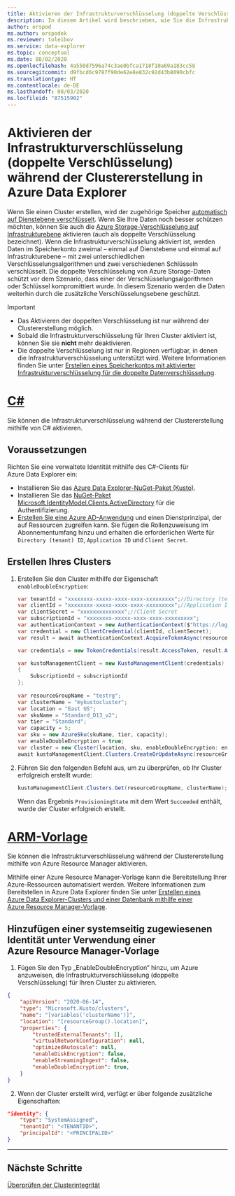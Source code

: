 ```yaml
---
title: Aktivieren der Infrastrukturverschlüsselung (doppelte Verschlüsselung) während der Clustererstellung in Azure Data Explorer
description: In diesem Artikel wird beschrieben, wie Sie die Infrastrukturverschlüsselung (doppelte Verschlüsselung) während der Clustererstellung in Azure Data Explorer aktivieren.
author: orspod
ms.author: orspodek
ms.reviewer: toleibov
ms.service: data-explorer
ms.topic: conceptual
ms.date: 08/02/2020
ms.openlocfilehash: 4a550d7596a74c3ae0bfca1718f10a69a183cc58
ms.sourcegitcommit: d9fbcd6c9787f90de62e8e832c92d43b8090cbfc
ms.translationtype: HT
ms.contentlocale: de-DE
ms.lasthandoff: 08/03/2020
ms.locfileid: "87515902"
---
```

# <a name="enable-infrastructure-encryption-double-encryption-during-cluster-creation-in-azure-data-explorer"></a>Aktivieren der Infrastrukturverschlüsselung (doppelte Verschlüsselung) während der Clustererstellung in Azure Data Explorer
  
Wenn Sie einen Cluster erstellen, wird der zugehörige Speicher [automatisch auf Dienstebene verschlüsselt](/azure/storage/common/storage-service-encryption). Wenn Sie Ihre Daten noch besser schützen möchten, können Sie auch die [Azure Storage-Verschlüsselung auf Infrastrukturebene](/azure/storage/common/infrastructure-encryption-enable) aktivieren (auch als doppelte Verschlüsselung bezeichnet). Wenn die Infrastrukturverschlüsselung aktiviert ist, werden Daten im Speicherkonto zweimal – einmal auf Dienstebene und einmal auf Infrastrukturebene – mit zwei unterschiedlichen Verschlüsselungsalgorithmen und zwei verschiedenen Schlüsseln verschlüsselt. Die doppelte Verschlüsselung von Azure Storage-Daten schützt vor dem Szenario, dass einer der Verschlüsselungsalgorithmen oder Schlüssel kompromittiert wurde. In diesem Szenario werden die Daten weiterhin durch die zusätzliche Verschlüsselungsebene geschützt.

> [!IMPORTANT]
> * Das Aktivieren der doppelten Verschlüsselung ist nur während der Clustererstellung möglich.
> * Sobald die Infrastrukturverschlüsselung für Ihren Cluster aktiviert ist, können Sie sie **nicht** mehr deaktivieren.
> * Die doppelte Verschlüsselung ist nur in Regionen verfügbar, in denen die Infrastrukturverschlüsselung unterstützt wird. Weitere Informationen finden Sie unter [Erstellen eines Speicherkontos mit aktivierter Infrastrukturverschlüsselung für die doppelte Datenverschlüsselung](/azure/storage/common/infrastructure-encryption-enable).

# <a name="c"></a>[C#](#tab/c-sharp)

Sie können die Infrastrukturverschlüsselung während der Clustererstellung mithilfe von C# aktivieren.

## <a name="prerequisites"></a>Voraussetzungen

Richten Sie eine verwaltete Identität mithilfe des C#-Clients für Azure Data Explorer ein:

* Installieren Sie das [Azure Data Explorer-NuGet-Paket (Kusto)](https://www.nuget.org/packages/Microsoft.Azure.Management.Kusto/).
* Installieren Sie das [NuGet-Paket Microsoft.IdentityModel.Clients.ActiveDirectory](https://www.nuget.org/packages/Microsoft.IdentityModel.Clients.ActiveDirectory/) für die Authentifizierung.
* [Erstellen Sie eine Azure AD-Anwendung](/azure/active-directory/develop/howto-create-service-principal-portal) und einen Dienstprinzipal, der auf Ressourcen zugreifen kann. Sie fügen die Rollenzuweisung im Abonnementumfang hinzu und erhalten die erforderlichen Werte für `Directory (tenant) ID`, `Application ID` und `Client Secret`.

## <a name="create-your-cluster"></a>Erstellen Ihres Clusters

1. Erstellen Sie den Cluster mithilfe der Eigenschaft `enableDoubleEncryption`:

    ```csharp
    var tenantId = "xxxxxxxx-xxxxx-xxxx-xxxx-xxxxxxxxx";//Directory (tenant) ID
    var clientId = "xxxxxxxx-xxxxx-xxxx-xxxx-xxxxxxxxx";//Application ID
    var clientSecret = "xxxxxxxxxxxxxx";//Client Secret
    var subscriptionId = "xxxxxxxx-xxxxx-xxxx-xxxx-xxxxxxxxx";
    var authenticationContext = new AuthenticationContext($"https://login.windows.net/{tenantId}");
    var credential = new ClientCredential(clientId, clientSecret);
    var result = await authenticationContext.AcquireTokenAsync(resource: "https://management.core.windows.net/", clientCredential: credential);
    
    var credentials = new TokenCredentials(result.AccessToken, result.AccessTokenType);
    
    var kustoManagementClient = new KustoManagementClient(credentials)
    {
        SubscriptionId = subscriptionId
    };
                                                                                                    
    var resourceGroupName = "testrg";
    var clusterName = "mykustocluster";
    var location = "East US";
    var skuName = "Standard_D13_v2";
    var tier = "Standard";
    var capacity = 5;
    var sku = new AzureSku(skuName, tier, capacity);
    var enableDoubleEncryption = true;
    var cluster = new Cluster(location, sku, enableDoubleEncryption: enableDoubleEncryption);
    await kustoManagementClient.Clusters.CreateOrUpdateAsync(resourceGroupName, clusterName, cluster);
    ```
    
2. Führen Sie den folgenden Befehl aus, um zu überprüfen, ob Ihr Cluster erfolgreich erstellt wurde:

    ```csharp
    kustoManagementClient.Clusters.Get(resourceGroupName, clusterName);
    ```

    Wenn das Ergebnis `ProvisioningState` mit dem Wert `Succeeded` enthält, wurde der Cluster erfolgreich erstellt.

# <a name="arm-template"></a>[ARM-Vorlage](#tab/arm)

Sie können die Infrastrukturverschlüsselung während der Clustererstellung mithilfe von Azure Resource Manager aktivieren.

Mithilfe einer Azure Resource Manager-Vorlage kann die Bereitstellung Ihrer Azure-Ressourcen automatisiert werden. Weitere Informationen zum Bereitstellen in Azure Data Explorer finden Sie unter [Erstellen eines Azure Data Explorer-Clusters und einer Datenbank mithilfe einer Azure Resource Manager-Vorlage](create-cluster-database-resource-manager.md).

## <a name="add-a-system-assigned-identity-using-an-azure-resource-manager-template"></a>Hinzufügen einer systemseitig zugewiesenen Identität unter Verwendung einer Azure Resource Manager-Vorlage

1. Fügen Sie den Typ „EnableDoubleEncryption“ hinzu, um Azure anzuweisen, die Infrastrukturverschlüsselung (doppelte Verschlüsselung) für Ihren Cluster zu aktivieren.

```json
{
    "apiVersion": "2020-06-14",
    "type": "Microsoft.Kusto/clusters",
    "name": "[variables('clusterName')]",
    "location": "[resourceGroup().location]",
    "properties": {
        "trustedExternalTenants": [],
        "virtualNetworkConfiguration": null,
        "optimizedAutoscale": null,
        "enableDiskEncryption": false,
        "enableStreamingIngest": false,
        "enableDoubleEncryption": true,
    }
}
```

2. Wenn der Cluster erstellt wird, verfügt er über folgende zusätzliche Eigenschaften:

```json
"identity": {
    "type": "SystemAssigned",
    "tenantId": "<TENANTID>",
    "principalId": "<PRINCIPALID>"
}
```
---

## <a name="next-steps"></a>Nächste Schritte

[Überprüfen der Clusterintegrität](check-cluster-health.md)
